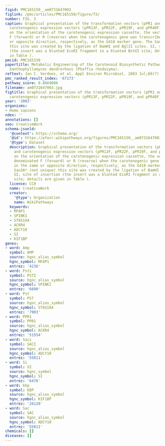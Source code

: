 ```yaml
---
figid: PMC165150__am0731647003
figlink: /pmc/articles/PMC165150/figure/f3/
number: FIG. 3
caption: Graphical presentation of the transformation vectors (pPR1 and pPR2TN) and
  carotenogenic expression vectors (pPR13F, pPR22F, pPR19F, and pPR40F). Depending
  on the orientation of the carotenogenic expression cassette, the vectors were denominated
  F (forward) or R (reverse) when the carotenogenic gene was transcribed in the same
  or opposite direction, respectively, as the G418 marker gene. The Sau3A* (not unique)
  this site was created by the ligation of BamHI and BglII sites. SI, site of insertion
  (the insert was a blunted EcoRI fragment in a blunted BstXI site; details are given
  in Table ).
pmcid: PMC165150
papertitle: Metabolic Engineering of the Carotenoid Biosynthetic Pathway in the Yeast
  Xanthophyllomyces dendrorhous (Phaffia rhodozyma).
reftext: Jan C. Verdoes, et al. Appl Environ Microbiol. 2003 Jul;69(7):3728-3738.
pmc_ranked_result_index: '67173'
pathway_score: 0.8669806
filename: am0731647003.jpg
figtitle: Graphical presentation of the transformation vectors (pPR1 and pPR2TN) and
  carotenogenic expression vectors (pPR13F, pPR22F, pPR19F, and pPR40F)
year: '2003'
organisms:
- Homo sapiens
ndex: ''
annotations: []
seo: CreativeWork
schema-jsonld:
  '@context': https://schema.org/
  '@id': https://pfocr.wikipathways.org/figures/PMC165150__am0731647003.html
  '@type': Dataset
  description: Graphical presentation of the transformation vectors (pPR1 and pPR2TN)
    and carotenogenic expression vectors (pPR13F, pPR22F, pPR19F, and pPR40F). Depending
    on the orientation of the carotenogenic expression cassette, the vectors were
    denominated F (forward) or R (reverse) when the carotenogenic gene was transcribed
    in the same or opposite direction, respectively, as the G418 marker gene. The
    Sau3A* (not unique) this site was created by the ligation of BamHI and BglII sites.
    SI, site of insertion (the insert was a blunted EcoRI fragment in a blunted BstXI
    site; details are given in Table ).
  license: CC0
  name: CreativeWork
  creator:
    '@type': Organization
    name: WikiPathways
  keywords:
  - MFAP1
  - SPINK1
  - ST8SIA4
  - ACKR4
  - ADCY10
  - SI
  - KIF1BP
genes:
- word: Amp
  symbol: AMP
  source: hgnc_alias_symbol
  hgnc_symbol: MFAP1
  entrez: '4236'
- word: Psti
  symbol: PSTI
  source: hgnc_alias_symbol
  hgnc_symbol: SPINK1
  entrez: '6690'
- word: Pst
  symbol: PST
  source: hgnc_alias_symbol
  hgnc_symbol: ST8SIA4
  entrez: '7903'
- word: PPR1
  symbol: PPR1
  source: hgnc_alias_symbol
  hgnc_symbol: ACKR4
  entrez: '51554'
- word: Saci
  symbol: SACI
  source: hgnc_alias_symbol
  hgnc_symbol: ADCY10
  entrez: '55811'
- word: Si
  symbol: SI
  source: hgnc_symbol
  hgnc_symbol: SI
  entrez: '6476'
- word: kbp
  symbol: KBP
  source: hgnc_alias_symbol
  hgnc_symbol: KIF1BP
  entrez: '26128'
- word: Sac
  symbol: SAC
  source: hgnc_alias_symbol
  hgnc_symbol: ADCY10
  entrez: '55811'
chemicals: []
diseases: []
---
```

